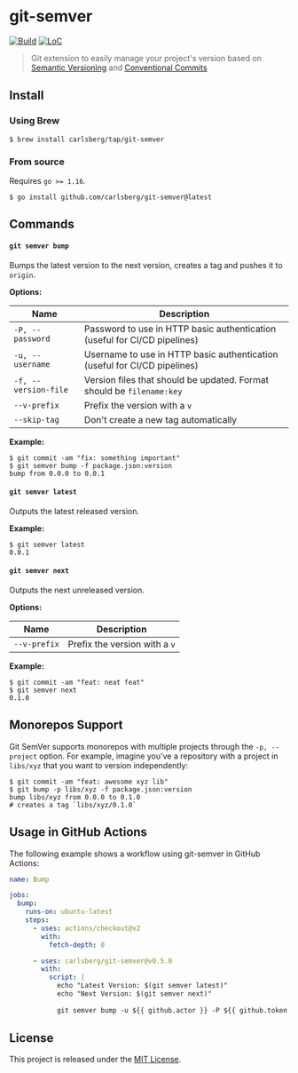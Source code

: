 # git-semver

[![Build](https://github.com/carlsberg/git-semver/actions/workflows/build.yml/badge.svg)](https://github.com/carlsberg/git-semver/actions/workflows/build.yml) [![LoC](https://tokei.rs/b1/github/crqra/git-semver)](https://github.com/crqra/git-semver)

> Git extension to easily manage your project's version based on [Semantic Versioning][semver] and [Conventional Commits][conventional-commits]

## Install

### Using Brew

```shell
$ brew install carlsberg/tap/git-semver
```

### From source

Requires `go >= 1.16`.

```shell
$ go install github.com/carlsberg/git-semver@latest
```

## Commands

#### `git semver bump`

Bumps the latest version to the next version, creates a tag and pushes it to `origin`.

**Options:**

| Name                 | Description                                                               |
| -------------------- | ------------------------------------------------------------------------- |
| `-P, --password`     | Password to use in HTTP basic authentication (useful for CI/CD pipelines) |
| `-u, --username`     | Username to use in HTTP basic authentication (useful for CI/CD pipelines) |
| `-f, --version-file` | Version files that should be updated. Format should be `filename:key`     |
| `--v-prefix`         | Prefix the version with a `v`                                             |
| `--skip-tag`         | Don't create a new tag automatically                                      |

**Example:**

```shell
$ git commit -am "fix: something important"
$ git semver bump -f package.json:version
bump from 0.0.0 to 0.0.1
```

#### `git semver latest`

Outputs the latest released version.

**Example:**

```shell
$ git semver latest
0.0.1
```

#### `git semver next`

Outputs the next unreleased version.

**Options:**

| Name                 | Description                                                               |
| -------------------- | ------------------------------------------------------------------------- |
| `--v-prefix`         | Prefix the version with a `v`                                             |

**Example:**

```shell
$ git commit -am "feat: neat feat"
$ git semver next
0.1.0
```

## Monorepos Support

Git SemVer supports monorepos with multiple projects through the `-p, --project` option. For example, imagine you've a repository with a project in `libs/xyz` that you want to version independently:

```shell
$ git commit -am "feat: awesome xyz lib"
$ git bump -p libs/xyz -f package.json:version
bump libs/xyz from 0.0.0 to 0.1.0
# creates a tag `libs/xyz/0.1.0`
```

## Usage in GitHub Actions

The following example shows a workflow using git-semver in GitHub Actions:

```yaml
name: Bump

jobs:
  bump:
    runs-on: ubuntu-latest
    steps:
      - uses: actions/checkout@v2
        with:
          fetch-depth: 0

      - uses: carlsberg/git-semver@v0.5.0
        with:
          script: |
            echo "Latest Version: $(git semver latest)"
            echo "Next Version: $(git semver next)"
            
            git semver bump -u ${{ github.actor }} -P ${{ github.token }}
```

## License

This project is released under the [MIT License](LICENSE).

[conventional-commits]: https://www.conventionalcommits.org/en/v1.0.0/
[semver]: https://semver.org
